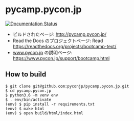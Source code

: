 # pycamp.pycon.jp

[![Documentation Status](https://readthedocs.org/projects/bootcamp-text/badge/?version=latest)](http://bootcamp-text.readthedocs.io/?badge=latest)

* ビルドされたページ: http://pycamp.pycon.jp/
* Read the Docs のプロジェクトページ: Read https://readthedocs.org/projects/bootcamp-text/
* www.pycon.jp の説明ページ: https://www.pycon.jp/support/bootcamp.html

## How to build

```
$ git clone git@github.com:pyconjp/pycamp.pycon.jp.git
$ cd pycamp.pycon.jp
$ python3.6 -m venv env
$ . env/bin/activate
(env) $ pip install -r requirements.txt
(env) $ make html
(env) $ open build/html/index.html
```
